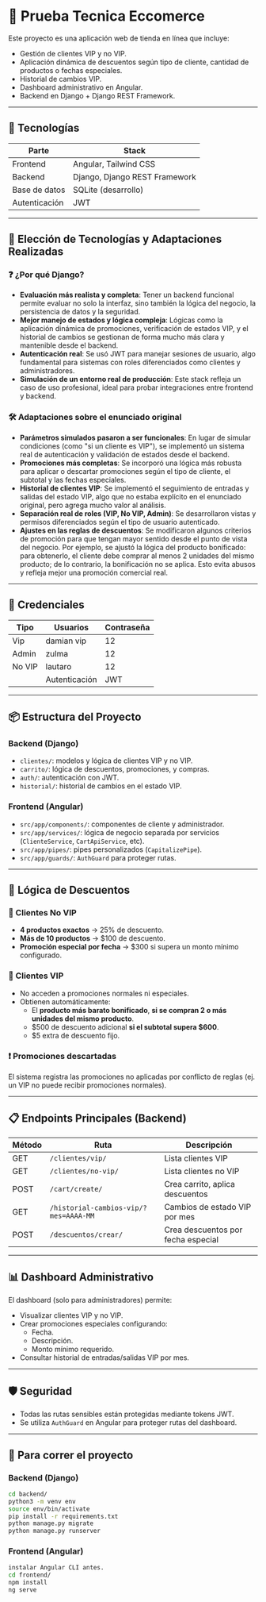 # 🛒 Prueba Tecnica Eccomerce

Este proyecto es una aplicación web de tienda en línea que incluye:

- Gestión de clientes VIP y no VIP.
- Aplicación dinámica de descuentos según tipo de cliente, cantidad de productos o fechas especiales.
- Historial de cambios VIP.
- Dashboard administrativo en Angular.
- Backend en Django + Django REST Framework.

---

## 🔧 Tecnologías

| Parte         | Stack                        |
|--------------|------------------------------|
| Frontend     | Angular, Tailwind CSS        |
| Backend      | Django, Django REST Framework|
| Base de datos| SQLite (desarrollo)          |
| Autenticación| JWT                          |

---


## 🧠 Elección de Tecnologías y Adaptaciones Realizadas

### ❓ ¿Por qué Django?

- **Evaluación más realista y completa**: Tener un backend funcional permite evaluar no solo la interfaz, sino también la lógica del negocio, la persistencia de datos y la seguridad.
- **Mejor manejo de estados y lógica compleja**: Lógicas como la aplicación dinámica de promociones, verificación de estados VIP, y el historial de cambios se gestionan de forma mucho más clara y mantenible desde el backend.
- **Autenticación real**: Se usó JWT para manejar sesiones de usuario, algo fundamental para sistemas con roles diferenciados como clientes y administradores.
- **Simulación de un entorno real de producción**: Este stack refleja un caso de uso profesional, ideal para probar integraciones entre frontend y backend.

### 🛠️ Adaptaciones sobre el enunciado original

- **Parámetros simulados pasaron a ser funcionales**: En lugar de simular condiciones (como "si un cliente es VIP"), se implementó un sistema real de autenticación y validación de estados desde el backend.
- **Promociones más completas**: Se incorporó una lógica más robusta para aplicar o descartar promociones según el tipo de cliente, el subtotal y las fechas especiales.
- **Historial de clientes VIP**: Se implementó el seguimiento de entradas y salidas del estado VIP, algo que no estaba explícito en el enunciado original, pero agrega mucho valor al análisis.
- **Separación real de roles (VIP, No VIP, Admin)**: Se desarrollaron vistas y permisos diferenciados según el tipo de usuario autenticado.
- **Ajustes en las reglas de descuentos**: Se modificaron algunos criterios de promoción para que tengan mayor sentido desde el punto de vista del negocio. Por ejemplo, se ajustó la lógica del producto bonificado: para obtenerlo, el cliente debe comprar al menos 2 unidades del mismo producto; de lo contrario, la bonificación no se aplica. Esto evita abusos y refleja mejor una promoción comercial real.



---

## 🔧 Credenciales

|Tipo| Usuarios        | Contraseña                    |
|--------------|--------------|------------------------------|
|Vip| damian vip   | 12       |
|Admin| zulma     | 12|
|No VIP| lautaro| 12      |
|| Autenticación| JWT                          |

---

## 📦 Estructura del Proyecto

### Backend (Django)

- `clientes/`: modelos y lógica de clientes VIP y no VIP.
- `carrito/`: lógica de descuentos, promociones, y compras.
- `auth/`: autenticación con JWT.
- `historial/`: historial de cambios en el estado VIP.

### Frontend (Angular)

- `src/app/components/`: componentes de cliente y administrador.
- `src/app/services/`: lógica de negocio separada por servicios (`ClienteService`, `CartApiService`, etc).
- `src/app/pipes/`: pipes personalizados (`CapitalizePipe`).
- `src/app/guards/`: `AuthGuard` para proteger rutas.

---

## 🎯 Lógica de Descuentos

### 🎁 Clientes No VIP

- **4 productos exactos** → 25% de descuento.
- **Más de 10 productos** → $100 de descuento.
- **Promoción especial por fecha** → $300 si supera un monto mínimo configurado.

### 🏅 Clientes VIP

- No acceden a promociones normales ni especiales.
- Obtienen automáticamente:
  - El **producto más barato bonificado**, **si se compran 2 o más unidades del mismo producto**.
  - $500 de descuento adicional **si el subtotal supera $600**.
  - $5 extra de descuento fijo.

### ❗ Promociones descartadas

El sistema registra las promociones no aplicadas por conflicto de reglas (ej. un VIP no puede recibir promociones normales).

---

## 📋 Endpoints Principales (Backend)

| Método | Ruta                               | Descripción                              |
|--------|------------------------------------|------------------------------------------|
| GET    | `/clientes/vip/`                   | Lista clientes VIP                       |
| GET    | `/clientes/no-vip/`                | Lista clientes no VIP                    |
| POST   | `/cart/create/`                    | Crea carrito, aplica descuentos          |
| GET    | `/historial-cambios-vip/?mes=AAAA-MM` | Cambios de estado VIP por mes         |
| POST   | `/descuentos/crear/`              | Crea descuentos por fecha especial       |

---

## 📊 Dashboard Administrativo

El dashboard (solo para administradores) permite:

- Visualizar clientes VIP y no VIP.
- Crear promociones especiales configurando:
  - Fecha.
  - Descripción.
  - Monto mínimo requerido.
- Consultar historial de entradas/salidas VIP por mes.

---

## 🛡️ Seguridad

- Todas las rutas sensibles están protegidas mediante tokens JWT.
- Se utiliza `AuthGuard` en Angular para proteger rutas del dashboard.

---

## 🚀 Para correr el proyecto

### Backend (Django)

```bash
cd backend/
python3 -m venv env
source env/bin/activate
pip install -r requirements.txt
python manage.py migrate
python manage.py runserver
```

### Frontend (Angular)

```bash
instalar Angular CLI antes.
cd frontend/
npm install         
ng serve
```


